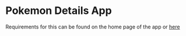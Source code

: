 # Pokemon Details App

Requirements for this can be found on the home page of the app or [here](./src/README.md)
